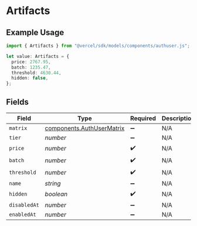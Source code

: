 # Artifacts

## Example Usage

```typescript
import { Artifacts } from "@vercel/sdk/models/components/authuser.js";

let value: Artifacts = {
  price: 2767.95,
  batch: 1235.47,
  threshold: 4630.44,
  hidden: false,
};
```

## Fields

| Field                                                                  | Type                                                                   | Required                                                               | Description                                                            |
| ---------------------------------------------------------------------- | ---------------------------------------------------------------------- | ---------------------------------------------------------------------- | ---------------------------------------------------------------------- |
| `matrix`                                                               | [components.AuthUserMatrix](../../models/components/authusermatrix.md) | :heavy_minus_sign:                                                     | N/A                                                                    |
| `tier`                                                                 | *number*                                                               | :heavy_minus_sign:                                                     | N/A                                                                    |
| `price`                                                                | *number*                                                               | :heavy_check_mark:                                                     | N/A                                                                    |
| `batch`                                                                | *number*                                                               | :heavy_check_mark:                                                     | N/A                                                                    |
| `threshold`                                                            | *number*                                                               | :heavy_check_mark:                                                     | N/A                                                                    |
| `name`                                                                 | *string*                                                               | :heavy_minus_sign:                                                     | N/A                                                                    |
| `hidden`                                                               | *boolean*                                                              | :heavy_check_mark:                                                     | N/A                                                                    |
| `disabledAt`                                                           | *number*                                                               | :heavy_minus_sign:                                                     | N/A                                                                    |
| `enabledAt`                                                            | *number*                                                               | :heavy_minus_sign:                                                     | N/A                                                                    |